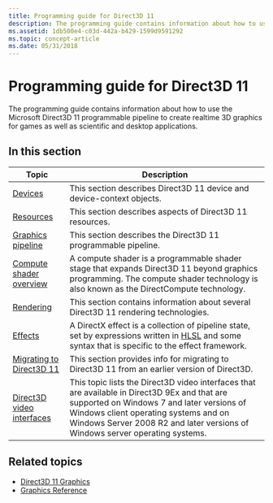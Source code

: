 ```yaml
---
title: Programming guide for Direct3D 11
description: The programming guide contains information about how to use the Microsoft Direct3D 11 programmable pipeline to create realtime 3D graphics for games as well as scientific and desktop applications.
ms.assetid: 1db500e4-c03d-442a-b429-1599d9591292
ms.topic: concept-article
ms.date: 05/31/2018
---
```


# Programming guide for Direct3D 11

The programming guide contains information about how to use the Microsoft Direct3D 11 programmable pipeline to create realtime 3D graphics for games as well as scientific and desktop applications.

## In this section

| Topic | Description |
|-|-|
| [Devices](overviews-direct3d-11-devices.md) | This section describes Direct3D 11 device and device-context objects. |
| [Resources](overviews-direct3d-11-resources.md) | This section describes aspects of Direct3D 11 resources. |
| [Graphics pipeline](overviews-direct3d-11-graphics-pipeline.md) | This section describes the Direct3D 11 programmable pipeline. |
| [Compute shader overview](direct3d-11-advanced-stages-compute-shader.md) | A compute shader is a programmable shader stage that expands Direct3D 11 beyond graphics programming. The compute shader technology is also known as the DirectCompute technology. |
| [Rendering](overviews-direct3d-11-render.md) | This section contains information about several Direct3D 11 rendering technologies. |
| [Effects](d3d11-graphics-programming-guide-effects.md) | A DirectX effect is a collection of pipeline state, set by expressions written in [HLSL](/windows/desktop/direct3dhlsl/dx-graphics-hlsl-reference) and some syntax that is specific to the effect framework. |
| [Migrating to Direct3D 11](d3d11-programming-guide-migrating.md) | This section provides info for migrating to Direct3D 11 from an earlier version of Direct3D. |
| [Direct3D video interfaces](direct3d-video-interfaces.md) | This topic lists the Direct3D video interfaces that are available in Direct3D 9Ex and that are supported on Windows 7 and later versions of Windows client operating systems and on Windows Server 2008 R2 and later versions of Windows server operating systems. |

## Related topics

* [Direct3D 11 Graphics](atoc-dx-graphics-direct3d-11.md)
* [Graphics Reference](atoc-d3d11-graphics-reference.md)
